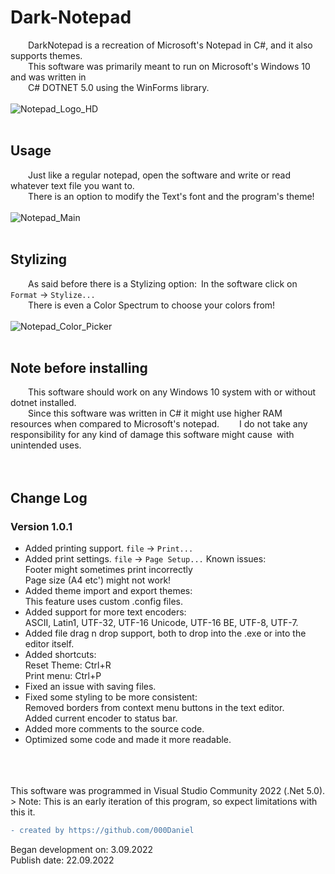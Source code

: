 # Dark-Notepad
    DarkNotepad is a recreation of Microsoft's Notepad in C#, and it also supports themes. <br />
    This software was primarily meant to run on Microsoft's Windows 10 and was written in <br />
    C# DOTNET 5.0 using the WinForms library. <br />
    <br />
    ![Notepad_Logo_HD](https://user-images.githubusercontent.com/90350173/191742096-84bb5226-05ef-4bad-9083-ec41ff1364f9.png)
    <br />
    <br />
## Usage
    Just like a regular notepad, open the software and write or read whatever text file you want to. <br />
    There is an option to modify the Text's font and the program's theme! <br />
    <br />
    ![Notepad_Main](https://user-images.githubusercontent.com/90350173/191743119-d3271114-9cf9-4241-9662-dd9936ddc31c.png)
    <br />
    <br />
## Stylizing
    As said before there is a Stylizing option: In the software click on `Format` -> `Stylize...` <br />
    There is even a Color Spectrum to choose your colors from! <br />
    <br />
    ![Notepad_Color_Picker](https://user-images.githubusercontent.com/90350173/191742947-42d52fb0-9b88-41b9-be44-73f5b4927500.png)
    <br />
    <br />
## Note before installing
    This software should work on any Windows 10 system with or without dotnet installed. <br />
    Since this software was written in C# it might use higher RAM resources when compared to Microsoft's notepad.
    I do not take any responsibility for any kind of damage this software might cause with unintended uses. <br />
    <br />
    <br />
## Change Log
### Version 1.0.1
- Added printing support. `file` -> `Print...`
- Added print settings. `file` -> `Page Setup...` Known issues: <br />
Footer might sometimes print incorrectly <br />
Page size (A4 etc') might not work! <br />
- Added theme import and export themes: <br />
This feature uses custom .config files. <br />
- Added support for more text encoders: <br />
ASCII, Latin1, UTF-32, UTF-16 Unicode, UTF-16 BE, UTF-8, UTF-7. <br />
- Added file drag n drop support, both to drop into the .exe or into the editor itself. <br />
- Added shortcuts: <br />
Reset Theme: Ctrl+R <br />
Print menu: Ctrl+P <br />
- Fixed an issue with saving files. <br />
- Fixed some styling to be more consistent: <br />
Removed borders from context menu buttons in the text editor. <br />
Added current encoder to status bar. <br />
- Added more comments to the source code. <br />
- Optimized some code and made it more readable. <br />
<br />
<br />
<br />
This software was programmed in Visual Studio Community 2022 (.Net 5.0).
> Note: This is an early iteration of this program, so expect limitations with this it.
<br />

```diff
- created by https://github.com/000Daniel
```
Began development on: 3.09.2022 <br />
Publish date: 22.09.2022 <br />
